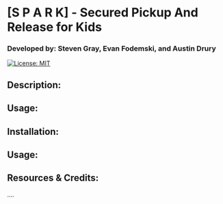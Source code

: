 # [S P A R K] - Secured Pickup And Release for Kids
### Developed by: Steven Gray, Evan Fodemski, and Austin Drury
[![License: MIT](https://img.shields.io/badge/License-MIT-green.svg)](https://opensource.org/licenses/MIT)


## Description:

## Usage:

## Installation:

## Usage:

## Resources & Credits:
....
